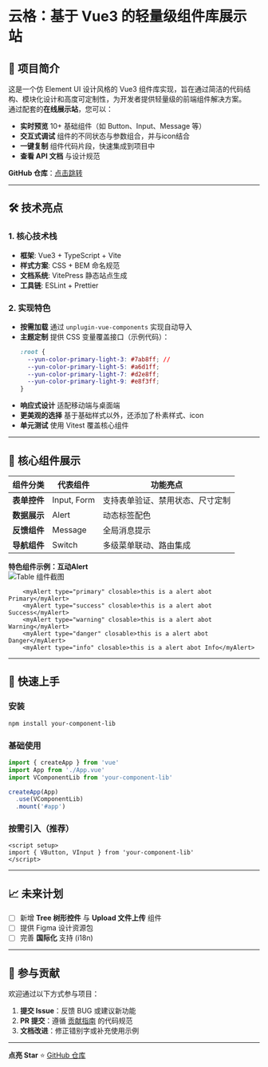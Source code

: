 # **云格：基于 Vue3 的轻量级组件库展示站**

## 🌟 项目简介
这是一个仿 Element UI 设计风格的 Vue3 组件库实现，旨在通过简洁的代码结构、模块化设计和高度可定制性，为开发者提供轻量级的前端组件解决方案。  
通过配套的**在线展示站**，您可以：
- **实时预览** 10+ 基础组件（如 Button、Input、Message 等）  
- **交互式调试** 组件的不同状态与参数组合，并与icon结合  
- **一键复制** 组件代码片段，快速集成到项目中  
- **查看 API 文档** 与设计规范  

**GitHub 仓库**：[点击跳转](https://github.com/YunWren/yunment)  

---

## 🛠️ 技术亮点
### 1. 核心技术栈
- **框架**: Vue3 + TypeScript + Vite  
- **样式方案**: CSS + BEM 命名规范  
- **文档系统**: VitePress 静态站点生成  
- **工具链**: ESLint + Prettier

### 2. 实现特色
- **按需加载** 通过 `unplugin-vue-components` 实现自动导入  
- **主题定制** 提供 CSS 变量覆盖接口（示例代码）：
  ```css
  :root {
    --yun-color-primary-light-3: #7ab8ff; //
    --yun-color-primary-light-5: #a6d1ff; 
    --yun-color-primary-light-7: #d2e8ff;  
    --yun-color-primary-light-9: #e8f3ff;  
  }
  ```
- **响应式设计** 适配移动端与桌面端  
- **更美观的选择** 基于基础样式以外，还添加了朴素样式、icon
- **单元测试** 使用 Vitest 覆盖核心组件  

---

## 🎯 核心组件展示
| 组件分类 | 代表组件 | 功能亮点 |
|---------|----------|---------|
| **表单控件** | Input, Form | 支持表单验证、禁用状态、尺寸定制 |
| **数据展示** | Alert  | 动态标签配色 |
| **反馈组件** | Message | 全局消息提示 |
| **导航组件** | Switch| 多级菜单联动、路由集成 |

**特色组件示例：互动Alert**  
![Table 组件截图](/image.png)  
```vue
    <myAlert type="primary" closable>this is a alert abot Primary</myAlert>
    <myAlert type="success" closable>this is a alert abot Success</myAlert>
    <myAlert type="warning" closable>this is a alert abot Warning</myAlert>
    <myAlert type="danger" closable>this is a alert abot Danger</myAlert>
    <myAlert type="info" closable>this is a alert abot Info</myAlert>
```

---

## 🚀 快速上手
### 安装
```bash
npm install your-component-lib
```

### 基础使用
```js
import { createApp } from 'vue'
import App from './App.vue'
import VComponentLib from 'your-component-lib'

createApp(App)
  .use(VComponentLib)
  .mount('#app')
```

### 按需引入（推荐）
```vue
<script setup>
import { VButton, VInput } from 'your-component-lib'
</script>
```

---

## 📈 未来计划
- [ ] 新增 **Tree 树形控件** 与 **Upload 文件上传** 组件  
- [ ] 提供 Figma 设计资源包  
- [ ] 完善 **国际化** 支持 (i18n)  

---

## 🤝 参与贡献
欢迎通过以下方式参与项目：
1. **提交 Issue**：反馈 BUG 或建议新功能  
2. **PR 提交**：遵循 [贡献指南](贡献文档链接) 的代码规范  
3. **文档改进**：修正错别字或补充使用示例  

---

**点亮 Star** ⭐️ [GitHub 仓库](https://github.com/your-repo)  